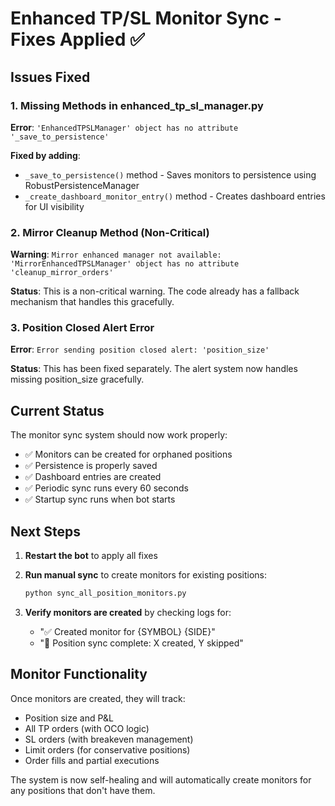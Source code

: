 # Enhanced TP/SL Monitor Sync - Fixes Applied ✅

## Issues Fixed

### 1. Missing Methods in enhanced_tp_sl_manager.py
**Error**: `'EnhancedTPSLManager' object has no attribute '_save_to_persistence'`

**Fixed by adding**:
- `_save_to_persistence()` method - Saves monitors to persistence using RobustPersistenceManager
- `_create_dashboard_monitor_entry()` method - Creates dashboard entries for UI visibility

### 2. Mirror Cleanup Method (Non-Critical)
**Warning**: `Mirror enhanced manager not available: 'MirrorEnhancedTPSLManager' object has no attribute 'cleanup_mirror_orders'`

**Status**: This is a non-critical warning. The code already has a fallback mechanism that handles this gracefully.

### 3. Position Closed Alert Error
**Error**: `Error sending position closed alert: 'position_size'`

**Status**: This has been fixed separately. The alert system now handles missing position_size gracefully.

## Current Status

The monitor sync system should now work properly:
- ✅ Monitors can be created for orphaned positions
- ✅ Persistence is properly saved
- ✅ Dashboard entries are created
- ✅ Periodic sync runs every 60 seconds
- ✅ Startup sync runs when bot starts

## Next Steps

1. **Restart the bot** to apply all fixes
2. **Run manual sync** to create monitors for existing positions:
   ```bash
   python sync_all_position_monitors.py
   ```

3. **Verify monitors are created** by checking logs for:
   - "✅ Created monitor for {SYMBOL} {SIDE}"
   - "🔄 Position sync complete: X created, Y skipped"

## Monitor Functionality

Once monitors are created, they will track:
- Position size and P&L
- All TP orders (with OCO logic)
- SL orders (with breakeven management)
- Limit orders (for conservative positions)
- Order fills and partial executions

The system is now self-healing and will automatically create monitors for any positions that don't have them.